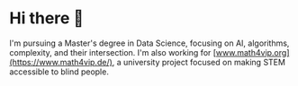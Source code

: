 # Hi there 👋

I'm pursuing a Master's degree in Data Science, focusing on AI, algorithms, complexity, and their intersection.
I'm also working for [www.math4vip.org](https://www.math4vip.de/), a university project focused on making STEM accessible to blind people. 
